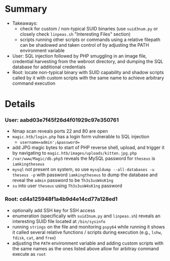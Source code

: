 # Summary
- Takeaways: 
    - check for custom / non-typical SUID binaries (use `suid3num.py` or closely check `linpeas.sh` "Interesting Files" section)
    - scripts running other scripts or commands using a relative filepath can be shadowed and taken control of by adjusting the PATH environment variable
- User: SQL injection followed by PHP smuggling in an image file, credential harvesting from the webroot directory, and dumping the SQL database for additional credentials
- Root: locate non-typical binary with SUID capability and shadow scripts called by it with custom scripts with the same name to achieve arbitrary command execution

# Details
### User: aabd03e7f45f26d4f01929c97e350761
- Nmap scan reveals ports 22 and 80 are open
- `magic.htb/login.php` has a login form vulnerable to SQL injection
    - `username=admin';&password=`
- add JPG magic bytes to start of PHP reverse shell, upload, and trigger it by navigating to `magic.htb/images/uploads/kitten.jpg.php`
- `/var/www/Magic/db.php5` reveals the MySQL password for `theseus` is `iamkingtheseus`
- `mysql` not present on system, so use `mysqldump --all-databases -u theseus -p` with password `iamkingtheseus` to dump the database and reveal the `admin` password to be `Th3s3usW4sK1ng`
- `su` into user `theseus` using `Th3s3usW4sK1ng` password

### Root: cd4a125948f1a4b9d4e14cd77a128ed1
- optionally add SSH key for SSH access
- enumeration (specifically with `suid3num.py` and `linpeas.sh`) reveals an interesting SUID file located at `/bin/sysinfo`
- running `strings` on the file and monitoring `pspy64` while running it shows it called several relative functions / scripts during execution (e.g., `lshw`, `fdisk`, `cat`, and `free`)
- adjusting the `PATH` environment variable and adding custom scripts with the same names as the ones listed above allow for arbitray command execute as `root`
